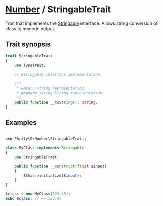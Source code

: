 # [Number](../Number.md) / StringableTrait

Trait that implements the [Stringable](https://www.php.net/manual/en/class.stringable) interface.
Allows string conversion of class to numeric output.

## Trait synopsis

```php
trait StringableTrait
{
    use TypeTrait;

    // Stringable interface implementation.

    /**
     * Return string representation.
     * @return string String representation.
     */
    public function __toString(): string;
}
```

## Examples

```php

use Phrity\O\Number\StringableTrait;

class MyClass implements Stringable
{
    use StringableTrait;

    public function __construct(float $input)
    {
        $this->initialize($input);
    }
}

$class = new MyClass(123.45);
echo $class; // => 123.45
```

